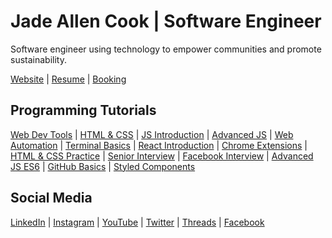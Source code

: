 # Jade Allen Cook | Software Engineer

Software engineer using technology to empower communities and promote sustainability.

[Website](https://www.jadeallencook) | 
[Resume](https://docs.google.com/document/d/1u_Nt4nNpvNyrSYuzycSSUmB2mbTVSvcCB64o1D4Vkxg) |
[Booking](https://calendly.com/jadeallencook/recruit)

## Programming Tutorials

[Web Dev Tools](https://youtu.be/5z6pRwrQ8ZE?si=jyTwm5_jRSOJTsxk) | 
[HTML & CSS](https://youtu.be/YTZt7S6dNuQ?si=944qp8kOsOuLn2Fs) |
[JS Introduction](https://youtu.be/MSslqwLrkxE?si=HHVkjTmIejYhyPwr) |
[Advanced JS](https://youtu.be/NhYMlbKgQzU?si=a7xPXWbW3BzCjcY2) | 
[Web Automation](https://youtu.be/iWfz2RnTTaU?si=WoR_FXjIU2jwcfqC) | 
[Terminal Basics](https://youtu.be/9q4tZbHu9XY?si=r0rDWTy3iQBEhmcz) | 
[React Introduction](https://youtu.be/1xecfa-igYc?si=G6YKFaGVRFzyf3sN) | 
[Chrome Extensions](https://youtu.be/_Ii1-OWaTlk?si=0Nm5Ux7cDKHY8u7m) | 
[HTML & CSS Practice](https://youtu.be/Opu7kA4N8es?si=DrpBeCo4Me8npIj4) | 
[Senior Interview](https://youtu.be/_2KyYAzAUOk?si=KNTDjNmyi4xQQITm) |
[Facebook Interview](https://youtu.be/43siOzkqGQg?si=Bfo0_hVeyv4DCf9J) |
[Advanced JS ES6](https://youtu.be/gFkrGLILj5Y?si=4Iy97l0TvKvJKcpM) | 
[GitHub Basics](https://youtu.be/o3kaHrfX6aw?si=3LSeK3VEVlEBM-L7) | 
[Styled Components](https://youtu.be/iY_bnzdBKhk?si=a5iYXjRA0iFStONv)


## Social Media

[LinkedIn](https://www.linkedin.com/in/jadeallencook/) | 
[Instagram](https://www.instagram.com/jadeallencook/) | 
[YouTube](https://www.youtube.com/jadeallencook/) |
[Twitter](https://www.twitter.com/jadeallencook/) |
[Threads](https://www.threads.net/@jadeallencook) |
[Facebook](https://www.facebook.com/jadeallencook/)
